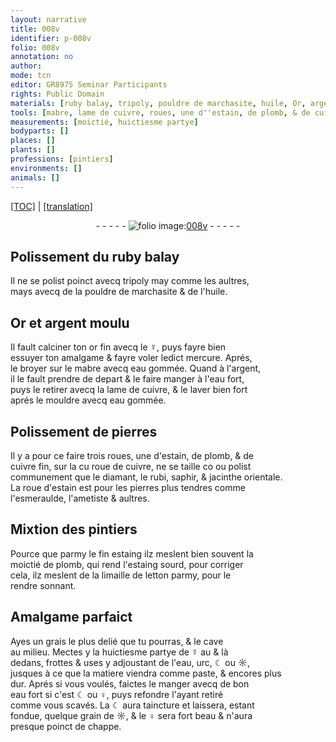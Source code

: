 ```yaml
---
layout: narrative
title: 008v
identifier: p-008v
folio: 008v
annotation: no
author:
mode: tcn
editor: GR8975 Seminar Participants
rights: Public Domain
materials: [ruby balay, tripoly, pouldre de marchasite, huile, Or, argent moulu, or, ☿, mercure, mabre, eau gommée, argent, eau fort, cuivre, pierres, estain, plomb, cuivre fin, diamant, rubi, saphir, jacinthe orientale, esmeraulde, ametiste, fin estaing, estaing, limaille de letton, grais, eau, urc, ☾, ☼, ♀]
tools: [mabre, lame de cuivre, roues, une d''estain, de plomb, & de cuivre fin, roue de cuivre, roue d''estain]
measurements: [moictié, huictiesme partye]
bodyparts: []
places: []
plants: []
professions: [pintiers]
environments: []
animals: []
---
```


 <p><a href="{{ site.baseurl }}/normalized/">[TOC]</a> | <a href="{{ site.baseurl }}/texts/p-008v_tl/" target="_blank">[translation]</a></p><div class="folio" align="center">- - - - - <a href="http://gallica.bnf.fr/ark:/12148/btv1b10500001g/f22.image" target="_blank"><img src="https://cu-mkp.github.io/2017-workshop-edition/assets/photo-icon.png" alt="folio image: " style="display:inline-block; margin-bottom:-3px;"/>008v</a> - - - - - </div>  
  

## Polissement du <span class="m">ruby balay</span>

 
Il ne se polist poinct avecq <span class="m">tripoly</span> <span class="del">may</span> comme les aultres,<br/> mays avecq de la <span class="m">pouldre de marchasite</span> & de l'<span class="m">huile</span>.

 
  

## <span class="m">Or</span> et <span class="m">argent moulu</span>

 
Il fault calciner ton <span class="m">or</span> fin avecq le <span class="m">☿</span>, puys fayre bien<br/> essuyer ton amalgame & fayre voler ledict <span class="m">mercure</span>. Aprés,<br/> le broyer sur le <span class="tl"><span class="m">mabre</span></span> avecq <span class="m">eau gommée</span>. Quand à l'<span class="m">argent,</span><br/> il le fault prendre de depart & le faire manger à l'<span class="m">eau fort</span>,<br/> puys le retirer avecq la <span class="tl">lame de <span class="m">cuivre</span></span>, & le laver bien fort<br/> aprés le mouldre avecq <span class="m">eau gommée</span>.
 
 
  

## Polissement de <span class="m">pierres</span>

 
Il y a pour ce faire trois <span class="tl">roues, une d'<span class="m">estain</span>, de <span class="m">plomb</span>, & de<br/> <span class="m">cuivre fin</span></span>, sur la <span class="del">cu</span> <span class="tl">roue de <span class="m">cuivre</span></span>, ne se taille <span class="del">co</span> ou polist<br/> communement que le <span class="m">diamant</span>, le <span class="m">rubi</span>, <span class="m">saphir</span>, & <span class="m">jacinthe orientale</span>.<br/> La <span class="tl">roue d'<span class="m">estain</span></span> est pour les pierres plus tendres comme<br/> l'<span class="m">esmeraulde</span>, l'<span class="m">ametiste</span> & aultres.

 
  

## M<span class="del"><span class="ill"></span></span>ixtion des <span class="pro">pintiers</span>

 
Pource que parmy le <span class="m">fin estaing</span> ilz meslent bien souvent la<br/> <span class="ms">moictié</span> de <span class="m">plomb</span>, qui rend l'<span class="m">estaing</span> sourd, pour corriger<br/> cela, ilz meslent de la <span class="m">limaille de letton</span> parmy, pour le<br/> rendre <span class="sn">sonnant</span>.

 
  

## Amalgame parfaict

 
Ayes un <span class="m">grais</span> le plus delié que tu pourras, & le cave<br/> au milieu. Mectes y la <span class="ms">huictiesme partye</span> de <span class="m">☿</span> <span class="del">au</span> & là<br/> dedans, frottes & uses y adjoustant de l'<span class="m">eau</span>, <span class="m">urc</span>, <span class="m">☾</span> ou <span class="m">☼</span>,<br/> jusques à ce que la matiere viendra comme paste, & encores plus<br/> dur. Aprés si vous voulés, faictes le manger avecq de bon<br/> <span class="m">eau fort</span> si c'est <span class="m">☾</span> ou <span class="m">♀</span>, puys refondre l'ayant retiré<br/> comme vous scavés. La <span class="m">☾</span> aura taincture et laissera, esta<span class="exp">n</span>t<br/> fondue, quelque grain de <span class="m">☼</span>, & le <span class="m">♀</span> sera fort beau & n'aura<br/> presque poinct de chappe.
 
 
